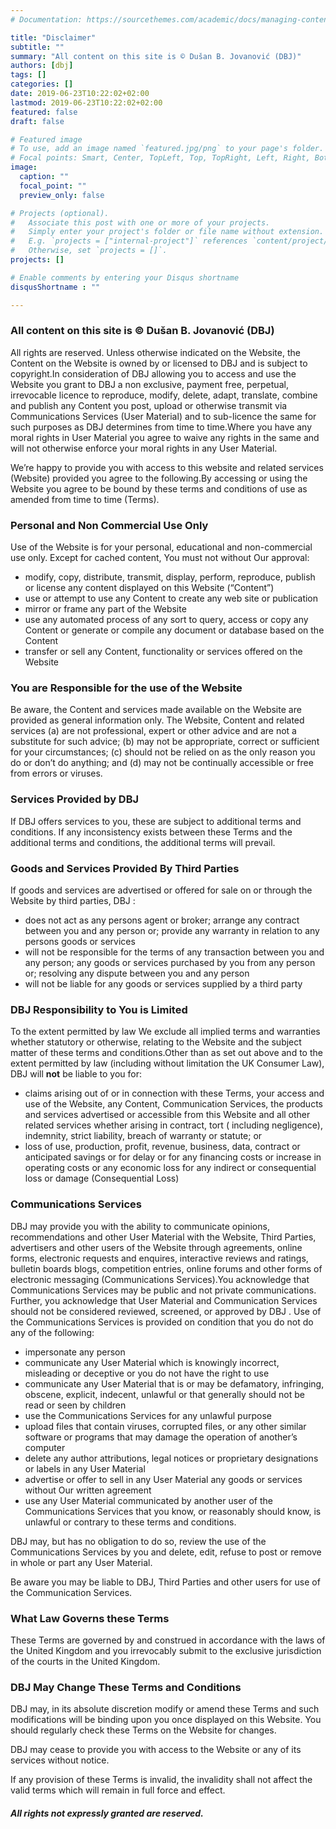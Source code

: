 ```yaml
---
# Documentation: https://sourcethemes.com/academic/docs/managing-content/

title: "Disclaimer"
subtitle: ""
summary: "All content on this site is © Dušan B. Jovanović (DBJ)"
authors: [dbj]
tags: []
categories: []
date: 2019-06-23T10:22:02+02:00
lastmod: 2019-06-23T10:22:02+02:00
featured: false
draft: false

# Featured image
# To use, add an image named `featured.jpg/png` to your page's folder.
# Focal points: Smart, Center, TopLeft, Top, TopRight, Left, Right, BottomLeft, Bottom, BottomRight.
image:
  caption: ""
  focal_point: ""
  preview_only: false

# Projects (optional).
#   Associate this post with one or more of your projects.
#   Simply enter your project's folder or file name without extension.
#   E.g. `projects = ["internal-project"]` references `content/project/deep-learning/index.md`.
#   Otherwise, set `projects = []`.
projects: []

# Enable comments by entering your Disqus shortname
disqusShortname : ""

---
```

### All content on this site is © Dušan B. Jovanović (DBJ)

All rights are reserved. Unless otherwise indicated on the Website, the Content on the Website is owned by or licensed to DBJ and is subject to copyright.In consideration of DBJ allowing you to access and use the Website you grant to DBJ a non exclusive, payment free, perpetual, irrevocable licence to reproduce, modify, delete, adapt, translate, combine and publish any Content you post, upload or otherwise transmit via Communications Services (User Material) and to sub-licence the same for such purposes as DBJ determines from time to time.Where you have any moral rights in User Material you agree to waive any rights in the same and will not otherwise enforce your moral rights in any User Material.

We’re happy to provide you with access to this website and related services (Website) provided you agree to the following.By accessing or using the Website you agree to be bound by these terms and conditions of use as amended from time to time (Terms).

### Personal and Non Commercial Use Only

Use of the Website is for your personal, educational and non-commercial use only.  Except for cached content,  You must not without Our approval:

- modify, copy, distribute, transmit, display, perform, reproduce, publish or license any content displayed on this Website (“Content”)
- use or attempt to use any Content to create any web site or publication
- mirror or frame any part of the Website
- use any automated process of any sort to query, access or copy any Content or generate or compile any document or database based on the Content
- transfer or sell any Content, functionality or services offered on the Website

### You are Responsible for the use of the Website

Be aware, the Content and services made available on the Website are provided as general information only.  The Website, Content and related services (a) are not professional, expert or other advice and are not a substitute for such advice; (b) may not be appropriate, correct or sufficient for your circumstances; (c) should not be relied on as the only reason you do or don’t do anything; and (d) may not be continually accessible or free from errors or viruses.

### Services Provided by DBJ

If DBJ offers services to you, these are subject to additional terms and conditions.  If any inconsistency exists between these Terms and the additional terms and conditions, the additional terms will prevail.

### Goods and Services Provided By Third Parties

If goods and services are advertised or offered for sale on or through the Website by third parties, DBJ :

- does not act as any persons agent or broker;  arrange any contract between you and any person or; provide any warranty in relation to any persons goods or services
- will not be responsible for the terms of any transaction between you and any person; any goods or services purchased by you from any person or; resolving any dispute between you and any person
- will not be liable for any goods or services supplied by a third party

### DBJ Responsibility to You is Limited

To the extent permitted by law We exclude all implied terms and warranties whether statutory or otherwise, relating to the Website and the subject matter of these terms and conditions.Other than as set out above and to the extent permitted by law (including without limitation the UK Consumer Law),  DBJ  will **not** be liable to you for:

- claims arising out of or in connection with these Terms, your access and use of the Website, any Content,  Communication Services, the products and services advertised or accessible from this Website and all other related services whether arising in contract, tort ( including negligence), indemnity, strict liability, breach of warranty or statute; or
- loss of use, production, profit, revenue, business, data, contract  or anticipated savings or for delay or for any financing costs or increase in operating costs or any  economic loss for any indirect or consequential loss or damage (Consequential Loss)

### Communications Services

DBJ may provide you with the ability to communicate opinions, recommendations and other User Material with the Website, Third Parties, advertisers and other users of the Website through agreements, online forms, electronic requests and enquires, interactive reviews and ratings, bulletin boards blogs, competition entries, online forums and other forms of electronic messaging (Communications Services).You acknowledge that Communications Services may be public and not private communications. Further, you acknowledge that User Material and Communication Services should not be considered reviewed, screened, or approved by DBJ . Use of the Communications Services is provided on condition that you do not do any of the following:

- impersonate any person
- communicate any User Material which is knowingly incorrect, misleading or deceptive or you do not have the right to use
- communicate any User Material that is or may be defamatory, infringing, obscene, explicit, indecent, unlawful or that generally should not be read or seen by children
- use the Communications Services for any unlawful purpose
- upload files that contain viruses, corrupted files, or any other similar software or programs that may damage the operation of another’s computer
- delete any author attributions, legal notices or proprietary designations or labels in any User Material
- advertise or offer to sell in any User Material any goods or services without Our written agreement
- use any User Material communicated by another user of the Communications Services that you know, or reasonably should know, is unlawful or contrary to these terms and conditions.

DBJ may, but has no obligation to do so, review the use of the Communications Services by you and delete, edit, refuse to post or remove in whole or part any User Material.

Be aware you may be liable to DBJ, Third Parties and other users for use of the Communication Services.

### What Law Governs these Terms

These Terms are governed by and construed in accordance with the laws of the United Kingdom and you irrevocably submit to the exclusive jurisdiction of the courts in the United Kingdom.

### DBJ May Change These Terms and Conditions

DBJ may, in its absolute discretion modify or amend these Terms and such modifications will be binding upon you once displayed on this Website.  You should regularly check these Terms on the Website for changes. 

DBJ may cease to provide you with access to the Website or any of its services without notice.

If any provision of these Terms is invalid, the invalidity shall not affect the valid terms which will remain in full force and effect.

#### *All rights not expressly granted are reserved.*

